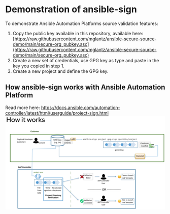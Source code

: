 # Demonstration of ansible-sign
To demonstrate Ansible Automation Platforms source validation features:

1. Copy the public key available in this repository, available here: [https://raw.githubusercontent.com/mglantz/ansible-secure-source-demo/main/secure-org_pubkey.asc](https://raw.githubusercontent.com/mglantz/ansible-secure-source-demo/main/secure-org_pubkey.asc)
2. Create a new set of credentials, use GPG key as type and paste in the key you copied in step 1.
3. Create a new project and define the GPG key.

## How ansible-sign works with Ansible Automation Platform
Read more here: https://docs.ansible.com/automation-controller/latest/html/userguide/project-sign.html 
![How ansible-sign works](ansible-sign.png)
